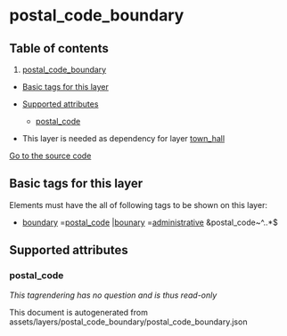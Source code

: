 postal_code_boundary
======================

## Table of contents

1. [postal_code_boundary](#postal_code_boundary)

- [Basic tags for this layer](#basic-tags-for-this-layer)
- [Supported attributes](#supported-attributes)
    + [postal_code](#postal_code)


- This layer is needed as dependency for layer [town_hall](#town_hall)

[Go to the source code](../assets/layers/postal_code_boundary/postal_code_boundary.json)



Basic tags for this layer
---------------------------



Elements must have the all of following tags to be shown on this layer:

- <a href='https://wiki.openstreetmap.org/wiki/Key:boundary' target='_blank'>boundary</a>
  =<a href='https://wiki.openstreetmap.org/wiki/Tag:boundary%3Dpostal_code' target='_blank'>postal_code</a>
  |<a href='https://wiki.openstreetmap.org/wiki/Key:bounary' target='_blank'>bounary</a>
  =<a href='https://wiki.openstreetmap.org/wiki/Tag:bounary%3Dadministrative' target='_blank'>administrative</a>
  &postal_code~^..*$

Supported attributes
----------------------

### postal_code

_This tagrendering has no question and is thus read-only_

This document is autogenerated from assets/layers/postal_code_boundary/postal_code_boundary.json